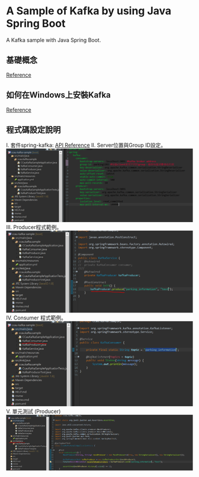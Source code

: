 # A Sample of Kafka by using Java Spring Boot 
A Kafka sample with Java Spring Boot.

## 基礎概念
[Reference](https://codingnote.cc/zh-tw/p/64089/)

## 如何在Windows上安裝Kafka
[Reference](https://blog.yowko.com/kafka-on-windows/)

## 程式碼設定說明
I.	套件spring-kafka: [API Reference](https://spring.io/projects/spring-kafka)
II.	Server位置與Group ID設定。
![Setting 1](/snapshot/image_2021_11_03T05_48_25_333Z.png) 
III.	Producer程式範例。
![Setting 2](/snapshot/image_2021_11_03T05_50_25_021Z.png) 
IV.	Consumer 程式範例。
![Setting 3](/snapshot/image_2021_11_03T05_50_43_140Z.png)  
V.	單元測試 (Producer)
![Setting 4](/snapshot/image_2021_11_03T05_48_44_273Z.png) 
